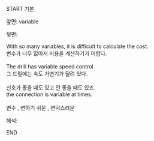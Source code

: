 START
기본

앞면:
variable


뒷면:
<div>With so many variables, it is difficult to calculate the cost. </div><div>변수가 너무 많아서 비용을 계산하기가 어렵다.</div><div><br></div><div>The drill has variable speed control. </div><div><div>그 드릴에는 속도 가변기가 달려 있다.</div></div><div><br></div><div><div><div>신호가 좋을 때도 있고 안 좋을 때도 있죠.</div></div><div><div>the connection is variable at times.</div></div></div><div><br></div>변수 , 변하기 쉬운 , 변덕스러운<br>


해석:

END
